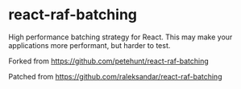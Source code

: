 # react-raf-batching

High performance batching strategy for React. This may make your applications more performant, but harder to test.

Forked from https://github.com/petehunt/react-raf-batching

Patched from https://github.com/raleksandar/react-raf-batching
